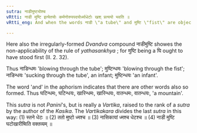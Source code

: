 ```yaml
---
sutra: नाडीमुष्ट्योश्च
vRtti: नाडी मुष्टि इत्येतयोः कर्मणोरुपपदयोर्ध्माधेटोः खश् प्रत्ययो भवति ॥
vRtti_eng: And when the words नाडी \"a tube\" and मुष्टि \"fist\" are objects in composition with the verbs ध्मा and धे, the affix खश् is employed.

---
```

Here also the irregularly-formed _Dvandva_ compound नाडीमुष्टि showes the non-applicability of the rule of _yathasankhya_ ; for मुष्टि being a घि ought to have stood first (II. 2. 32).

Thus नाडिन्धमः 'blowing through the tube'; मुष्टिन्धमः 'blowing through the fist'; नाडिन्धयः 'sucking through the tube', an infant; मुष्टिन्धयः 'an infant'.

The word 'and' in the aphorism indicates that there are other words also so formed. Thus घटिन्धमः, घटिन्धयः, खारिन्धमः, खारिन्धयः, वातन्धमः, वातन्धयः, 'a mountain'.

This _sutra_ is not _Panini_'s, but is really a _Vartika_, raised to the rank of a _sutra_ by the author of the _Kasika_. The _Vartikakara_ divides the last _sutra_ in this way: (1) स्तने धेटः ॥ (2) ततो मुष्टो ध्मश्च ॥ (3) नासिकायां ध्मश्च धेटश्च ॥ (4) नाडी मुष्टि घटोखारीष्विति वक्तव्यम् ॥